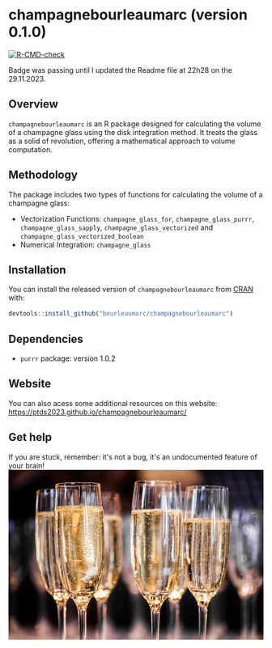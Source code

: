 # champagnebourleaumarc (version 0.1.0)

<!-- badges: start -->
[![R-CMD-check](https://github.com/ptds2023/champagnebourleaumarc/workflows/R-CMD-check/badge.svg)](https://github.com/ptds2023/champagnebourleau/actions)
<!-- badges: end -->
Badge was passing until I updated the Readme file at 22h28 on the 29.11.2023. 
## Overview
`champagnebourleaumarc` is an R package designed for calculating the volume of a champagne glass using the disk integration method. It treats the glass as a solid of revolution, offering a mathematical approach to volume computation.
## Methodology
The package includes two types of functions for calculating the volume of a champagne glass: 
- Vectorization Functions: `champagne_glass_for`, `champagne_glass_purrr`, `champagne_glass_sapply`, `champagne_glass_vectorized` and `champagne_glass_vectorized_boolean`
- Numerical Integration: `champagne_glass`
## Installation
You can install the released version of `champagnebourleaumarc` from [CRAN](https://CRAN.R-project.org) with:

```r
devtools::install_github("bourleaumarc/champagnebourleaumarc")
```
## Dependencies
- `purrr` package: version 1.0.2
  
## Website 

You can also acess some additional resources on this website: https://ptds2023.github.io/champagnebourleaumarc/

## Get help
If you are stuck, remember: it's not a bug, it's an undocumented feature of your brain! 
![Champagne Glass](inst/extdata/champagne.jpeg)
